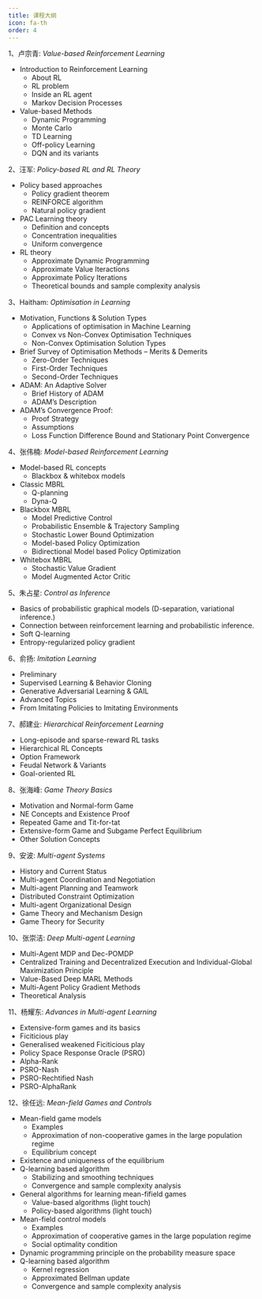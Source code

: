 ```yaml
---
title: 课程大纲
icon: fa-th
order: 4
---
```


1、卢宗青: *Value-based Reinforcement Learning*
- Introduction to Reinforcement Learning
    - About RL
    - RL problem
    - Inside an RL agent
    - Markov Decision Processes
- Value-based Methods
    - Dynamic Programming
    - Monte Carlo
    - TD Learning
    - Off-policy Learning
    - DQN and its variants
  
2、汪军: *Policy-based RL and RL Theory*
- Policy based approaches
    - Policy gradient theorem
    - REINFORCE algorithm
    - Natural policy gradient
- PAC Learning theory
    - Definition and concepts
    - Concentration inequalities
    - Uniform convergence
- RL theory
    - Approximate Dynamic Programming
    - Approximate Value Iteractions
    - Approximate Policy Iterations
    - Theoretical bounds and sample complexity analysis
    
3、Haitham: *Optimisation in Learning*
- Motivation, Functions & Solution Types
    - Applications of optimisation in Machine Learning
    - Convex vs Non-Convex Optimisation Techniques
    - Non-Convex Optimisation Solution Types
- Brief Survey of Optimisation Methods – Merits & Demerits
    - Zero-Order Techniques
    - First-Order Techniques
    - Second-Order Techniques
- ADAM: An Adaptive Solver
    - Brief History of ADAM
    - ADAM’s Description
- ADAM’s Convergence Proof:
    - Proof Strategy
    - Assumptions
    - Loss Function Difference Bound and Stationary Point Convergence
    
4、张伟楠: *Model-based Reinforcement Learning*
- Model-based RL concepts
    - Blackbox & whitebox models
- Classic MBRL
    - Q-planning
    - Dyna-Q
- Blackbox MBRL
    - Model Predictive Control
    - Probabilistic Ensemble & Trajectory Sampling
    - Stochastic Lower Bound Optimization
    - Model-based Policy Optimization
    - Bidirectional Model based Policy Optimization
- Whitebox MBRL
    - Stochastic Value Gradient
    - Model Augmented Actor Critic
    
5、朱占星: *Control as Inference* 
- Basics of probabilistic graphical models (D-separation, variational inference.)
- Connection between reinforcement learning and probabilistic inference. 
- Soft Q-learning 
- Entropy-regularized policy gradient

6、俞扬: *Imitation Learning* 
- Preliminary
- Supervised Learning & Behavior Cloning
- Generative Adversarial Learning & GAIL
- Advanced Topics
- From Imitating Policies to Imitating Environments

7、郝建业: *Hierarchical Reinforcement Learning*
- Long-episode and sparse-reward RL tasks
- Hierarchical RL Concepts
- Option Framework
- Feudal Network & Variants
- Goal-oriented RL

8、张海峰: *Game Theory Basics* 
- Motivation and Normal-form Game
- NE Concepts and Existence Proof
- Repeated Game and Tit-for-tat
- Extensive-form Game and Subgame Perfect Equilibrium 
- Other Solution Concepts

9、安波: *Multi-agent Systems* 
- History and Current Status
- Multi-agent Coordination and Negotiation
- Multi-agent Planning and Teamwork
- Distributed Constraint Optimization
- Multi-agent Organizational Design
- Game Theory and Mechanism Design
- Game Theory for Security

10、张崇洁: *Deep Multi-agent Learning*
- Multi-Agent MDP and Dec-POMDP
- Centralized Training and Decentralized Execution and Individual-Global Maximization Principle
- Value-Based Deep MARL Methods
- Multi-Agent Policy Gradient Methods
- Theoretical Analysis 

11、杨耀东: *Advances in Multi-agent Learning*
- Extensive-form games and its basics
- Ficiticious play
- Generalised weakened Ficiticious play
- Policy Space Response Oracle (PSRO)
- Alpha-Rank
- PSRO-Nash
- PSRO-Rechtified Nash
- PSRO-AlphaRank

12、徐任远: *Mean-field Games and Controls*
- Mean-field game models 
    - Examples 
    - Approximation of non-cooperative games in the large population regime 
    - Equilibrium concept 
- Existence and uniqueness of the equilibrium 
- Q-learning based algorithm 
    - Stabilizing and smoothing techniques 
    - Convergence and sample complexity analysis 
- General algorithms for learning mean-fifield games 
    - Value-based algorithms (light touch) 
    - Policy-based algorithms (light touch)
- Mean-field control models  
    - Examples 
    - Approximation of cooperative games in the large population regime 
    - Social optimality condition 
- Dynamic programming principle on the probability measure space 
- Q-learning based algorithm 
    - Kernel regression 
    - Approximated Bellman update 
    - Convergence and sample complexity analysis
    

